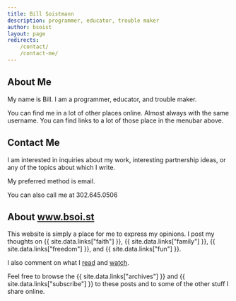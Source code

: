 ```yaml
---
title: Bill Soistmann
description: programmer, educator, trouble maker
author: bsoist
layout: page
redirects:
    /contact/
    /contact-me/
---
```

## About Me
My name is Bill. I am a programmer, educator, and trouble maker.

You can find me in a lot of other places online. Almost always with the same username. You can find links to a lot of those place in the menubar above.

## Contact Me
I am interested in inquiries about my work, interesting partnership ideas, or any of the topics about which I write.

My preferred method is email.

You can also call me at 302.645.0506

## About www.bsoi.st

This website is simply a place for me to express my opinions. I post my thoughts on {{ site.data.links["faith"] }}, {{ site.data.links["family"] }}, {{ site.data.links["freedom"] }}, and {{ site.data.links["fun"] }}.

I also comment on what I [read](/category/books/) and [watch](/category/movies/).

Feel free to browse the {{ site.data.links["archives"] }} and {{ site.data.links["subscribe"] }} to these posts and to some of the other stuff I share online.
